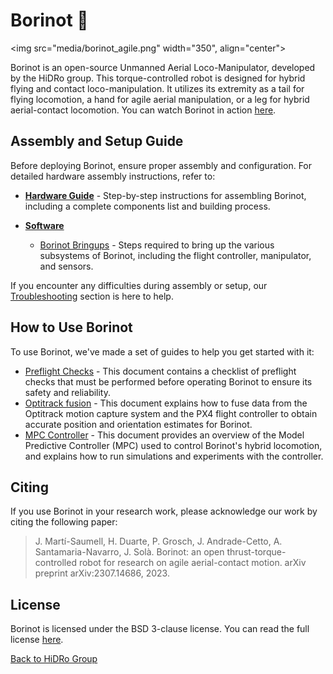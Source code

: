 # Borinot 🐝

<img src="media/borinot_agile.png" width="350", align="center">

Borinot is an open-source Unmanned Aerial Loco-Manipulator, developed by the HiDRo group. This torque-controlled robot is designed for hybrid flying and contact loco-manipulation. It utilizes its extremity as a tail for flying locomotion, a hand for agile aerial manipulation, or a leg for hybrid aerial-contact locomotion. You can watch Borinot in action [here](https://www.youtube.com/watch?v=Ob7IIVB6P_A).

<!-- Quick section of the main software associate with it: eagle_mpc_lib -->
<!-- Add section ## Why Borinot Exists -->

## Assembly and Setup Guide  
Before deploying Borinot, ensure proper assembly and configuration. For detailed hardware assembly instructions, refer to:  

- **[Hardware Guide](hardware/README.md)** - Step-by-step instructions for assembling Borinot, including a complete components list and building process.
  
- **[Software](software/README.md)**
  - [Borinot Bringups](resource/bringup.md) - Steps required to bring up the various subsystems of Borinot, including the flight controller, manipulator, and sensors.

If you encounter any difficulties during assembly or setup, our [Troubleshooting](resource/troubleshooting.md) section is here to help.


## How to Use Borinot
To use Borinot, we've made a set of guides to help you get started with it:

- [Preflight Checks](resource/preflight.md) - This document contains a checklist of preflight checks that must be performed before operating Borinot to ensure its safety and reliability.
- [Optitrack fusion](resource/optitrack.md) - This document explains how to fuse data from the Optitrack motion capture system and the PX4 flight controller to obtain accurate position and orientation estimates for Borinot.
- [MPC Controller](resource/mpc.md) - This document provides an overview of the Model Predictive Controller (MPC) used to control Borinot's hybrid locomotion, and explains how to run simulations and experiments with the controller.

## Citing
If you use Borinot in your research work, please acknowledge our work by citing the following paper:

> J. Martí-Saumell, H. Duarte, P. Grosch, J. Andrade-Cetto, A. Santamaria-Navarro, J. Solà. Borinot: an open thrust-torque-controlled robot for research on agile aerial-contact motion. arXiv preprint arXiv:2307.14686, 2023.

## License

Borinot is licensed under the BSD 3-clause license. You can read the full license [here](LICENSE).

[Back to HiDRo Group](../profile/README.md)
